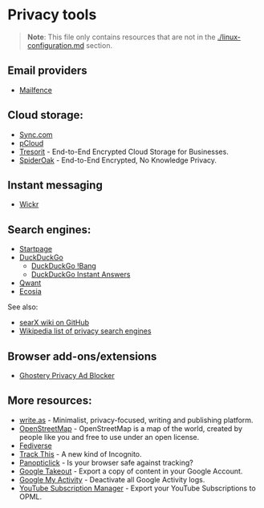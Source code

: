 # Privacy tools

> **Note**: This file only contains resources that are not in the [./linux-configuration.md](./linux-configuration.md) section.

## Email providers

- [Mailfence](https://mailfence.com/)

## Cloud storage:

- [Sync.com](https://www.sync.com/)
- [pCloud](https://www.pcloud.com/)
- [Tresorit](https://www.tresorit.com/) - End-to-End Encrypted Cloud Storage for Businesses.
- [SpiderOak](https://spideroak.com/) - End-to-End Encrypted, No Knowledge Privacy.

## Instant messaging

- [Wickr](https://wickr.com/)

## Search engines:

- [Startpage](https://www.startpage.com/)
- [DuckDuckGo](https://duckduckgo.com/)
  - [DuckDuckGo !Bang](https://duckduckgo.com/bang)
  - [DuckDuckGo Instant Answers](https://duck.co/ia)
- [Qwant](http://qwant.com/)
- [Ecosia](https://www.ecosia.org/)

See also:

- [searX wiki on GitHub](https://github.com/asciimoo/searx/wiki/possible-search-engines)
- [Wikipedia list of privacy search engines](https://en.wikipedia.org/wiki/List_of_search_engines#Privacy_search_engines)

## Browser add-ons/extensions

- [Ghostery Privacy Ad Blocker](https://www.ghostery.com/)

## More resources:

- [write.as](https://write.as/) - Minimalist, privacy-focused, writing and publishing platform.
- [OpenStreetMap](https://www.openstreetmap.org) - OpenStreetMap is a map of the world, created by people like you and free to use under an open license.
- [Fediverse](https://fediverse.party/)
- [Track This](https://trackthis.link) - A new kind of Incognito.
- [Panopticlick](https://panopticlick.eff.org/) - Is your browser safe against tracking?
- [Google Takeout](https://takeout.google.com/) - Export a copy of content in your Google Account.
- [Google My Activity](https://myactivity.google.com/myactivity) - Deactivate all Google Activity logs.
- [YouTube Subscription Manager](https://www.youtube.com/subscription_manager) - Export your YouTube Subscriptions to OPML.
